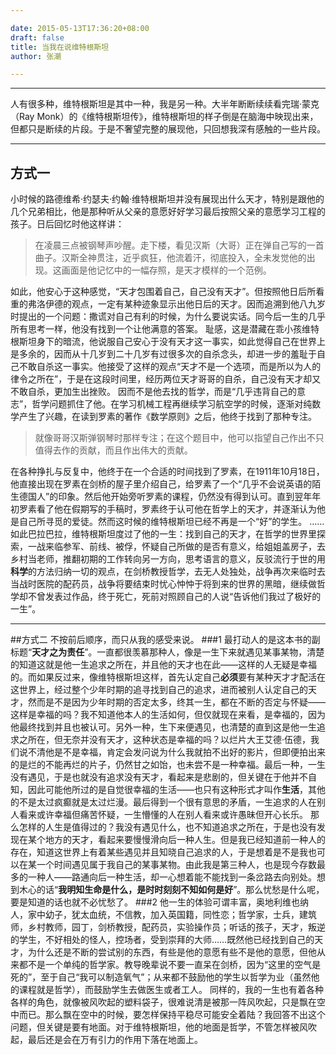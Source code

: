 ```yaml
---

date: 2015-05-13T17:36:20+08:00
draft: false
title: 当我在说维特根斯坦
author: 张潮

---
```




----------
人有很多种，维特根斯坦是其中一种，我是另一种。大半年断断续续看完瑞·蒙克（Ray Monk）的《维特根斯坦传》，维特根斯坦的样子倒是在脑海中映现出来，但都只是断续的片段。于是不奢望完整的展现他，只回想我深有感触的一些片段。

---------------
## 方式一
小时候的路德维希·约瑟夫·约翰·维特根斯坦并没有展现出什么天才，特别是跟他的几个兄弟相比，他是那种听从父亲的意愿好好学习最后按照父亲的意愿学习工程的孩子。日后回忆时他这样讲：
> 在凌晨三点被钢琴声吵醒。走下楼，看见汉斯（大哥）正在弹自己写的一首曲子。汉斯全神贯注，近乎疯狂，他流着汗，彻底投入，全未发觉他的出现。这画面是他记忆中的一幅存照，是天才模样的一个范例。

如此，他安心于这种感觉，“天才包围着自己，自己没有天才”。但按照他日后所看重的弗洛伊德的观点，一定有某种迹象显示出他日后的天才。因而追溯到他八九岁时提出的一个问题：撒谎对自己有利的时候，为什么要说实话。同今后一生的几乎所有思考一样，他没有找到一个让他满意的答案。
耻感，这是潜藏在乖小孩维特根斯坦身下的暗流，他说服自己安心于没有天才这一事实，如此觉得自己在世界上是多余的，因而从十几岁到二十几岁有过很多次的自杀念头，却进一步的羞耻于自己不敢自杀这一事实。他接受了这样的观点“天才不是一个选项，而是所以为人的律令之所在”，于是在这段时间里，经历两位天才哥哥的自杀，自己没有天才却又不敢自杀，更加生出挫败。
因而不是他去找的哲学，而是“几乎违背自己的意志”，哲学问题抓住了他。在学习机械工程再继续学习航空学的时候，逐渐对纯数学产生了兴趣，在读到罗素的著作《数学原则》之后，他终于找到了那种专注。
> 就像哥哥汉斯弹钢琴时那样专注；在这个题目中，他可以指望自己作出不只值得去作的贡献，而且作出伟大的贡献。

在各种挣扎与反复中，他终于在一个合适的时间找到了罗素，在1911年10月18日，他直接出现在罗素在剑桥的屋子里介绍自己，给罗素了一个“几乎不会说英语的陌生德国人”的印象。然后他开始旁听罗素的课程，仍然没有得到认可。直到翌年年初罗素看了他在假期写的手稿时，罗素终于认可他在哲学上的天才，并逐渐认为他是自己所寻觅的爱徒。然而这时候的维特根斯坦已经不再是一个“好”的学生。
……
如此巴拉巴拉，维特根斯坦度过了他的一生：找到自己的天才，在哲学的世界里探索，一战来临参军、前线、被俘，怀疑自己所做的是否有意义，给姐姐盖房子，去乡村当老师，推翻初期的工作转向另一方向，思考语言的意义，反驳流行于世的用**科学**的方法归纳一切的观点，在剑桥教授哲学，去无人处独处，战争再次来临时去当战时医院的配药员，战争将要结束时忧心忡忡于将到来的世界的黑暗，继续做哲学却不曾发表过作品，终于死亡，死前对照顾自己的人说“告诉他们我过了极好的一生”。

--------
##方式二
不按前后顺序，而只从我的感受来说。
###1
最打动人的是这本书的副标题“**天才之为责任**”。一直都很羡慕那种人，像是一生下来就遇见某事某物，清楚的知道这就是他一生追求之所在，并且他的天才也在此——这样的人无疑是幸福的。而如果反过来，像维特根斯坦这样，首先认定自己**必须**要有某种天才才配活在这世界上，经过整个少年时期的追寻找到自己的追求，进而被别人认定自己的天才，然而是不是因为少年时期的否定太多，终其一生，都在不断的否定与怀疑——这样是幸福的吗？我不知道他本人的生活如何，但仅就现在来看，是幸福的，因为他最终找到并且也被认可。另外一种，生下来便遇见，也清楚的直到这是他一生追求之所在，但无奈并没有天才，这种状态是幸福的吗？以烂片大王艾德·伍德，我们说不清他是不是幸福，肯定会发问说为什么我就拍不出好的影片，但即便拍出来的是烂的不能再烂的片子，仍然甘之如饴，也未尝不是一种幸福。最后一种，一生没有遇见，于是也就没有追求没有天才，看起来是悲剧的，但关键在于他并不自知，因此可能他所过的是自觉很幸福的生活——也只有这种形式才叫作**生活**，其他的不是太过疯癫就是太过烂漫。最后得到一个很有意思的矛盾，一生追求的人在别人看来或许幸福但痛苦怀疑，一生懵懂的人在别人看来或许愚昧但开心长乐。
那么怎样的人生是值得过的？我没有遇见什么，也不知道追求之所在，于是也没有发现在某个地方的天才，看起来要慢慢滑向后一种人生。但是我已经知道前一种人的存在，知道这世界上有着某些遇见并且知晓自己追求的人，于是想着是不是我也可以在某一个时间遇见属于我自己的某事某物。由此我是第三种人，也是现今存数最多的一种人——路通向后一种生活，却一心想着能不能找到一条岔路去向别处。想到木心的话“**我明知生命是什么，是时时刻刻不知如何是好**”。那么忧愁是什么呢，要是知道的话也就不必忧愁了。
###2
他一生的体验可谓丰富，奥地利维也纳人，家中幼子，犹太血统，不信教，加入英国籍，同性恋；哲学家，士兵，建筑师，乡村教师，园丁，剑桥教授，配药员，实验操作员；听话的孩子，天才，叛逆的学生，不好相处的怪人，控场者，受到崇拜的大师……既然他已经找到自己的天才，为什么还是不断的尝试别的东西，有些是他的意愿有些不是他的意愿，但他从来都不是一个单纯的哲学家。教导晚辈说不要一直呆在剑桥，因为“这里的空气是死的”，至于自己“我可以制造氧气”；从来都不鼓励他的学生以哲学为业（虽然他的课程就是哲学），而鼓励学生去做医生或者工人。
同样的，我的一生也有着各种各样的角色，就像被风吹起的塑料袋子，很难说清是被那一阵风吹起，只是飘在空中而已。那么飘在空中的时候，要怎样保持平稳尽可能安全着陆？我回答不出这个问题，但关键是要有地面。对于维特根斯坦，他的地面是哲学，不管怎样被风吹起，最后还是会在万有引力的作用下落在地面上。